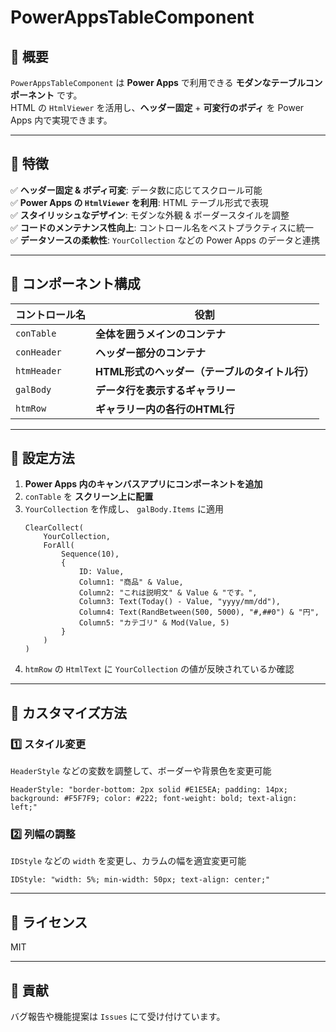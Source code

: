 # PowerAppsTableComponent

## 📌 概要
`PowerAppsTableComponent` は **Power Apps** で利用できる **モダンなテーブルコンポーネント** です。  
HTML の `HtmlViewer` を活用し、**ヘッダー固定** + **可変行のボディ** を Power Apps 内で実現できます。

---

## 📌 特徴
✅ **ヘッダー固定 & ボディ可変**: データ数に応じてスクロール可能  
✅ **Power Apps の `HtmlViewer` を利用**: HTML テーブル形式で表現  
✅ **スタイリッシュなデザイン**: モダンな外観 & ボーダースタイルを調整  
✅ **コードのメンテナンス性向上**: コントロール名をベストプラクティスに統一  
✅ **データソースの柔軟性**: `YourCollection` などの Power Apps のデータと連携  

---

## 📌 コンポーネント構成
| **コントロール名** | **役割** |
|--------------|---------------------------|
| `conTable`   | **全体を囲うメインのコンテナ** |
| `conHeader`  | **ヘッダー部分のコンテナ** |
| `htmHeader`  | **HTML形式のヘッダー（テーブルのタイトル行）** |
| `galBody`    | **データ行を表示するギャラリー** |
| `htmRow`     | **ギャラリー内の各行のHTML行** |

---

## 📌 設定方法
1. **Power Apps 内のキャンバスアプリにコンポーネントを追加**
2. `conTable` を **スクリーン上に配置**
3. `YourCollection` を作成し、 `galBody.Items` に適用  
   ```powerapps
   ClearCollect(
       YourCollection,
       ForAll(
           Sequence(10),
           {
               ID: Value, 
               Column1: "商品" & Value, 
               Column2: "これは説明文" & Value & "です。",
               Column3: Text(Today() - Value, "yyyy/mm/dd"),
               Column4: Text(RandBetween(500, 5000), "#,##0") & "円",
               Column5: "カテゴリ" & Mod(Value, 5)
           }
       )
   )
   ```
4. `htmRow` の `HtmlText` に `YourCollection` の値が反映されているか確認

---

## 📌 カスタマイズ方法
### 1️⃣ **スタイル変更**
`HeaderStyle` などの変数を調整して、ボーダーや背景色を変更可能
```powerapps
HeaderStyle: "border-bottom: 2px solid #E1E5EA; padding: 14px; background: #F5F7F9; color: #222; font-weight: bold; text-align: left;"
```

### 2️⃣ **列幅の調整**
`IDStyle` などの `width` を変更し、カラムの幅を適宜変更可能
```powerapps
IDStyle: "width: 5%; min-width: 50px; text-align: center;"
```

---

## 📌 ライセンス
MIT

---

## 📌 貢献
バグ報告や機能提案は `Issues` にて受け付けています。